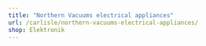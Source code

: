 ```yaml
---
title: "Northern Vacuums electrical appliances"
url: /carlisle/northern-vacuums-electrical-appliances/
shop: Elektronik
---
```

